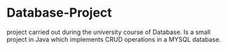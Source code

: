 # Database-Project
project carried out during the university course of Database.
Is a small project in Java which implements CRUD operations in a MYSQL database.
